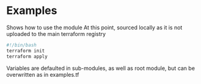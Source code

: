 # Examples

Shows how to use the module
At this point, sourced locally as it is not uploaded to the main terraform registry

```bash windows
#!/bin/bash
terraform init
terraform apply
```

Variables are defaulted in sub-modules, as well as root module, but can be overwritten as in examples.tf

